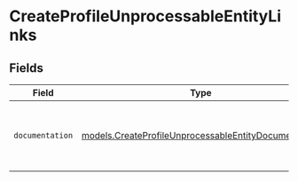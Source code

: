 # CreateProfileUnprocessableEntityLinks


## Fields

| Field                                                                                                              | Type                                                                                                               | Required                                                                                                           | Description                                                                                                        |
| ------------------------------------------------------------------------------------------------------------------ | ------------------------------------------------------------------------------------------------------------------ | ------------------------------------------------------------------------------------------------------------------ | ------------------------------------------------------------------------------------------------------------------ |
| `documentation`                                                                                                    | [models.CreateProfileUnprocessableEntityDocumentation](../models/createprofileunprocessableentitydocumentation.md) | :heavy_check_mark:                                                                                                 | The URL to the generic Mollie API error handling guide.                                                            |